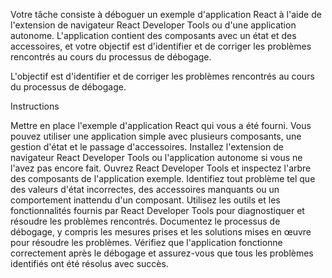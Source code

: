 Votre tâche consiste à déboguer un exemple d'application React à l'aide de l'extension de navigateur React Developer Tools ou d'une application autonome. L'application contient des composants avec un état et des accessoires, et votre objectif est d'identifier et de corriger les problèmes rencontrés au cours du processus de débogage.

L'objectif est d'identifier et de corriger les problèmes rencontrés au cours du processus de débogage.


Instructions

Mettre en place l'exemple d'application React qui vous a été fourni. Vous pouvez utiliser une application simple avec plusieurs composants, une gestion d'état et le passage d'accessoires.
Installez l'extension de navigateur React Developer Tools ou l'application autonome si vous ne l'avez pas encore fait.
Ouvrez React Developer Tools et inspectez l'arbre des composants de l'application exemple.
Identifiez tout problème tel que des valeurs d'état incorrectes, des accessoires manquants ou un comportement inattendu d'un composant.
Utilisez les outils et les fonctionnalités fournis par React Developer Tools pour diagnostiquer et résoudre les problèmes rencontrés.
Documentez le processus de débogage, y compris les mesures prises et les solutions mises en œuvre pour résoudre les problèmes.
Vérifiez que l'application fonctionne correctement après le débogage et assurez-vous que tous les problèmes identifiés ont été résolus avec succès.
